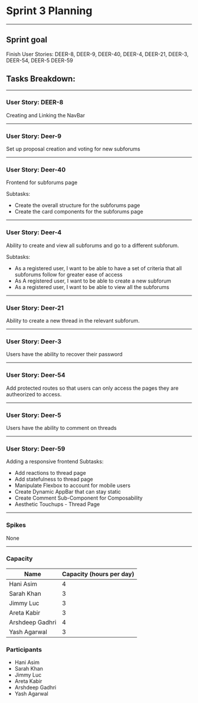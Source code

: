 # Sprint 3 Planning
---

## Sprint goal
Finish User Stories: DEER-8, DEER-9, DEER-40, DEER-4, DEER-21, DEER-3, DEER-54, DEER-5
DEER-59

## Tasks Breakdown:
---

### User Story: DEER-8
Creating and Linking the NavBar

---
### User Story: Deer-9

Set up proposal creation and voting for new subforums

---
### User Story: Deer-40
Frontend for subforums page
 
 Subtasks:
 - 	Create the overall structure for the subforums page
 - Create the card components for the subforums page

---
### User Story: Deer-4
Ability to create and view all subforums and go to a different subforum.
 
 Subtasks:
 - 	As a registered user, I want to be able to have a set of criteria that all subforums follow for greater ease of access
 - As A registered user, I want to be able to create a new subforum
 - As a registered user, I want to be able to view all the subforums
---
### User Story: Deer-21
Ability to create a new thread in the relevant subforum.

---
### User Story: Deer-3
Users have the ability to recover their password 

---
### User Story: Deer-54
Add protected routes so that users can only access the pages they are autheorized to access.

---
### User Story: Deer-5
Users have the ability to comment on threads

---
### User Story: Deer-59
Adding a responsive frontend
Subtasks:
 - 	Add reactions to thread page
 - Add statefulness to thread page
 - Manipulate Flexbox to account for mobile users
 - Create Dynamic AppBar that can stay static
 - Create Comment Sub-Component for Composability
 - Aesthetic Touchups - Thread Page
---
### Spikes
None

---


### Capacity
| Name | Capacity (hours per day) |
| --- | --- |
| Hani Asim | 4 |
| Sarah Khan | 3 |
| Jimmy Luc | 3 |
| Areta Kabir | 3 |
| Arshdeep Gadhri | 4 |
| Yash Agarwal | 3 |

### Participants
- Hani Asim
- Sarah Khan
- Jimmy Luc
- Areta Kabir
- Arshdeep Gadhri
- Yash Agarwal






















